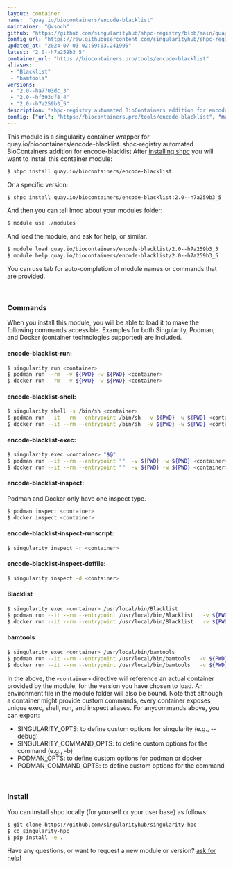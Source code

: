```yaml
---
layout: container
name:  "quay.io/biocontainers/encode-blacklist"
maintainer: "@vsoch"
github: "https://github.com/singularityhub/shpc-registry/blob/main/quay.io/biocontainers/encode-blacklist/container.yaml"
config_url: "https://raw.githubusercontent.com/singularityhub/shpc-registry/main/quay.io/biocontainers/encode-blacklist/container.yaml"
updated_at: "2024-07-03 02:59:03.241905"
latest: "2.0--h7a259b3_5"
container_url: "https://biocontainers.pro/tools/encode-blacklist"
aliases:
 - "Blacklist"
 - "bamtools"
versions:
 - "2.0--ha7703dc_3"
 - "2.0--hf393df8_4"
 - "2.0--h7a259b3_5"
description: "shpc-registry automated BioContainers addition for encode-blacklist"
config: {"url": "https://biocontainers.pro/tools/encode-blacklist", "maintainer": "@vsoch", "description": "shpc-registry automated BioContainers addition for encode-blacklist", "latest": {"2.0--h7a259b3_5": "sha256:92d085211ffd760ed49948249122b1444c0e32c18f0fc30aeb93baeccba47927"}, "tags": {"2.0--ha7703dc_3": "sha256:adc639d3f09c500df9b82edf3f7f1f7ec636d84c7259036757a5625334323a45", "2.0--hf393df8_4": "sha256:417fe57ca178257398981453e4d21f17c466b5c2e2cde47796b7ed232706684d", "2.0--h7a259b3_5": "sha256:92d085211ffd760ed49948249122b1444c0e32c18f0fc30aeb93baeccba47927"}, "docker": "quay.io/biocontainers/encode-blacklist", "aliases": {"Blacklist": "/usr/local/bin/Blacklist", "bamtools": "/usr/local/bin/bamtools"}}
---
```


This module is a singularity container wrapper for quay.io/biocontainers/encode-blacklist.
shpc-registry automated BioContainers addition for encode-blacklist
After [installing shpc](#install) you will want to install this container module:


```bash
$ shpc install quay.io/biocontainers/encode-blacklist
```

Or a specific version:

```bash
$ shpc install quay.io/biocontainers/encode-blacklist:2.0--h7a259b3_5
```

And then you can tell lmod about your modules folder:

```bash
$ module use ./modules
```

And load the module, and ask for help, or similar.

```bash
$ module load quay.io/biocontainers/encode-blacklist/2.0--h7a259b3_5
$ module help quay.io/biocontainers/encode-blacklist/2.0--h7a259b3_5
```

You can use tab for auto-completion of module names or commands that are provided.

<br>

### Commands

When you install this module, you will be able to load it to make the following commands accessible.
Examples for both Singularity, Podman, and Docker (container technologies supported) are included.

#### encode-blacklist-run:

```bash
$ singularity run <container>
$ podman run --rm  -v ${PWD} -w ${PWD} <container>
$ docker run --rm  -v ${PWD} -w ${PWD} <container>
```

#### encode-blacklist-shell:

```bash
$ singularity shell -s /bin/sh <container>
$ podman run --it --rm --entrypoint /bin/sh  -v ${PWD} -w ${PWD} <container>
$ docker run --it --rm --entrypoint /bin/sh  -v ${PWD} -w ${PWD} <container>
```

#### encode-blacklist-exec:

```bash
$ singularity exec <container> "$@"
$ podman run --it --rm --entrypoint ""  -v ${PWD} -w ${PWD} <container> "$@"
$ docker run --it --rm --entrypoint ""  -v ${PWD} -w ${PWD} <container> "$@"
```

#### encode-blacklist-inspect:

Podman and Docker only have one inspect type.

```bash
$ podman inspect <container>
$ docker inspect <container>
```

#### encode-blacklist-inspect-runscript:

```bash
$ singularity inspect -r <container>
```

#### encode-blacklist-inspect-deffile:

```bash
$ singularity inspect -d <container>
```


#### Blacklist

```bash
$ singularity exec <container> /usr/local/bin/Blacklist
$ podman run --it --rm --entrypoint /usr/local/bin/Blacklist   -v ${PWD} -w ${PWD} <container> -c " $@"
$ docker run --it --rm --entrypoint /usr/local/bin/Blacklist   -v ${PWD} -w ${PWD} <container> -c " $@"
```


#### bamtools

```bash
$ singularity exec <container> /usr/local/bin/bamtools
$ podman run --it --rm --entrypoint /usr/local/bin/bamtools   -v ${PWD} -w ${PWD} <container> -c " $@"
$ docker run --it --rm --entrypoint /usr/local/bin/bamtools   -v ${PWD} -w ${PWD} <container> -c " $@"
```



In the above, the `<container>` directive will reference an actual container provided
by the module, for the version you have chosen to load. An environment file in the
module folder will also be bound. Note that although a container
might provide custom commands, every container exposes unique exec, shell, run, and
inspect aliases. For anycommands above, you can export:

 - SINGULARITY_OPTS: to define custom options for singularity (e.g., --debug)
 - SINGULARITY_COMMAND_OPTS: to define custom options for the command (e.g., -b)
 - PODMAN_OPTS: to define custom options for podman or docker
 - PODMAN_COMMAND_OPTS: to define custom options for the command

<br>

### Install

You can install shpc locally (for yourself or your user base) as follows:

```bash
$ git clone https://github.com/singularityhub/singularity-hpc
$ cd singularity-hpc
$ pip install -e .
```

Have any questions, or want to request a new module or version? [ask for help!](https://github.com/singularityhub/singularity-hpc/issues)